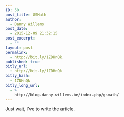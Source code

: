 ```yaml
---
ID: 50
post_title: GSMath
author:
  - Danny Willems
post_date:
  - 2015-12-09 21:32:15
post_excerpt:
  - ""
layout: post
permalink:
  - http://bit.ly/1ZDHnQk
published: true
bitly_url:
  - http://bit.ly/1ZDHnQk
bitly_hash:
  - 1ZDHnQk
bitly_long_url:
  - >
    http://blog.danny-willems.be/index.php/gsmath/
---
```

Just wait, I’ve to write the article.